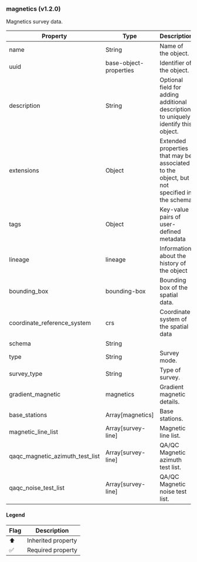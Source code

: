 ### magnetics (v1.2.0)
Magnetics survey data.

| Property | Type | Description | Flags |
|---|---|---|---|
| name | String | Name of the object. | ⬆️ ✅ |
| uuid | base-object-properties | Identifier of the object. | ⬆️ ✅ |
| description | String | Optional field for adding additional description to uniquely identify this object. | ⬆️ |
| extensions | Object | Extended properties that may be associated to the object, but not specified in the schema | ⬆️ |
| tags | Object | Key-value pairs of user-defined metadata | ⬆️ |
| lineage | lineage | Information about the history of the object | ⬆️ |
| bounding_box | bounding-box | Bounding box of the spatial data. | ⬆️ ✅ |
| coordinate_reference_system | crs | Coordinate system of the spatial data | ⬆️ ✅ |
| schema | String |  | ✅ |
| type | String | Survey mode. | ✅ |
| survey_type | String | Type of survey. | ✅ |
| gradient_magnetic | magnetics | Gradient magnetic details. |  |
| base_stations | Array[magnetics] | Base stations. |  |
| magnetic_line_list | Array[survey-line] | Magnetic line list. | ✅ |
| qaqc_magnetic_azimuth_test_list | Array[survey-line] | QA/QC Magnetic azimuth test list. |  |
| qaqc_noise_test_list | Array[survey-line] | QA/QC Magnetic noise test list. |  |


#### Legend

| Flag | Description |
| --- | --- |
| ⬆️ | Inherited property |
| ✅ | Required property |

